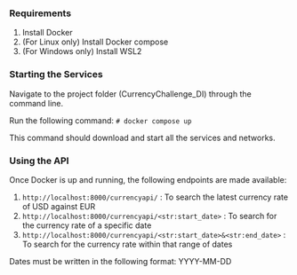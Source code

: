 ### Requirements ###

1) Install Docker
2) (For Linux only) Install Docker compose
3) (For Windows only) Install WSL2

### Starting the Services ###

Navigate to the project folder (CurrencyChallenge_DI) through the command line.

Run the following command:
`# docker compose up`

This command should download and start all the services and networks.

### Using the API ###

Once Docker is up and running, the following endpoints are made available:

1) `http://localhost:8000/currencyapi/` : To search the latest currency rate of USD against EUR
2) `http://localhost:8000/currencyapi/<str:start_date>` : To search for the currency rate of a specific date
3) `http://localhost:8000/currencyapi/<str:start_date>&<str:end_date>` : To search for the currency rate within that range of dates

Dates must be written in the following format: YYYY-MM-DD
